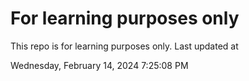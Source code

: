 # For learning purposes only
This repo is for learning purposes only.
Last updated at

Wednesday, February 14, 2024 7:25:08 PM

